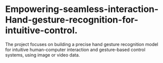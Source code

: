 # Empowering-seamless-interaction-Hand-gesture-recognition-for-intuitive-control.
The project focuses on building a precise hand gesture recognition model for intuitive human-computer interaction and gesture-based control systems, using image or video data.
